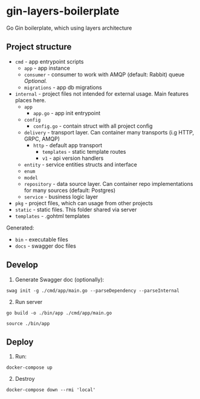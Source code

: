 # gin-layers-boilerplate

Go Gin boilerplate, which using layers architecture

## Project structure

- `cmd` - app entrypoint scripts
    - `app` - app instance
    - `consumer` - consumer to work with AMQP (default: Rabbit) queue <em>Optional.</em>
    - `migrations` - app db migrations
- `internal` - project files not intended for external usage. Main features places here.
    - `app`
        - `app.go` - app init entrypoint
    - `config`
        - `config.go` - contain struct with all project config
    - `delivery` - transport layer. Can container many transports (i.g HTTP, GRPC, AMQP)
        - `http` - default app transport
            - `templates` - static template routes
            - `v1` - api version handlers
    - `entity` - service entities structs and interface
    - `enum`
    - `model`
    - `repository` - data source layer. Can container repo implementations for many sources (default: Postgres)
    - `service` - business logic layer
- `pkg` - project files, which can usage from other projects
- `static` - static files. This folder shared via server
- `templates` - .gohtml templates
    

Generated:
- `bin` - executable files
- `docs` - swagger doc files

## Develop

1. Generate Swagger doc (optionally):
```shell
swag init -g ./cmd/app/main.go --parseDependency --parseInternal
```

2. Run server
```shell
go build -o ./bin/app ./cmd/app/main.go

source ./bin/app
```


## Deploy

1. Run:
```shell
docker-compose up
```

2. Destroy
```shell
docker-compose down --rmi 'local'
```
